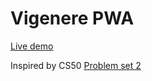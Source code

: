 # Vigenere PWA

[Live demo](https://www.royvoetman.nl/demos/vigenere/)

Inspired by CS50 [Problem set 2](http://docs.cs50.net/problems/vigenere/vigenere.html)